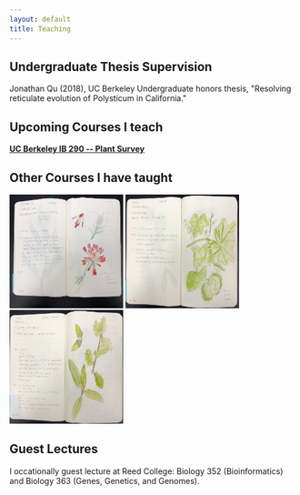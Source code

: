 ```yaml
---
layout: default
title: Teaching
---
```

## Undergraduate Thesis Supervision

Jonathan Qu (2018), UC Berkeley Undergraduate honors thesis, "Resolving reticulate evolution of Polysticum in California."

## Upcoming Courses I teach
[**UC Berkeley IB 290 -- Plant Survey**](https://michaelsongagradstudent.github.io/blog/2018/11/13/Integrative-Biology-290-375-Syllabus)

## Other Courses I have taught
<div class="pics"> 
    <img src="/images/5.JPG" width="200" height="200" /> 
    <img src="/images/6.JPG" width="200" height="200" /> 
    <img src="/images/7.JPG" width="200" height="200" /> 
</div> 

## Guest Lectures
I occationally guest lecture at Reed College: Biology 352 (Bioinformatics) and Biology 363 (Genes, Genetics, and Genomes).

